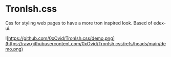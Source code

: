# TronIsh.css
Css for styling web pages to have a more tron inspired look. Based of edex-ui.


![https://github.com/0xOvid/TronIsh.css/demo.png](https://raw.githubusercontent.com/0xOvid/TronIsh.css/refs/heads/main/demo.png)
